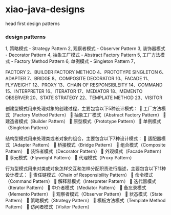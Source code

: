 # xiao-java-designs
head first design patterns

### design patterns 
1, 策略模式 - Strategy Pattern
2, 观察者模式 - Observer Pattern
3, 装饰器模式 - Decorator Pattern
4, 抽象工厂模式 - Abstract Factory Pattern
5, 工厂方法模式 - Factory Method Pattern
6, 单例模式 - Singleton Pattern
7， 

FACTORY
2、BUILDER
FACTORY METHOD
4、PROTOTYPE
SINGLETON
6、ADAPTER
7、BRIDGE
8、COMPOSITE
DECORATOR
10、FACADE
11、FLYWEIGHT
12、PROXY
13、CHAIN OF RESPONSIBLEITY
14、COMMAND
15、INTERPRETER
16、ITERATOR
17、MEDIATOR
18、MEMENTO
OBSERVER
20、STATE
STRATEGY
22、TEMPLATE METHOD
23、VISITOR

创建型模式用来处理对象的创建过程，主要包含以下5种设计模式：
 工厂方法模式（Factory Method Pattern）
 抽象工厂模式（Abstract Factory Pattern）
 建造者模式（Builder Pattern）
 原型模式（Prototype Pattern）
 单例模式（Singleton Pattern）

结构型模式用来处理类或者对象的组合，主要包含以下7种设计模式：
 适配器模式（Adapter Pattern）
 桥接模式（Bridge Pattern）
 组合模式（Composite Pattern）
 装饰者模式（Decorator Pattern）
 外观模式（Facade Pattern）
 享元模式（Flyweight Pattern）
 代理模式（Proxy Pattern）

行为型模式用来对类或对象怎样交互和怎样分配职责进行描述，主要包含以下11种设计模式：
 责任链模式（Chain of Responsibility Pattern）
 命令模式（Command Pattern）
 解释器模式（Interpreter Pattern）
 迭代器模式（Iterator Pattern）
 中介者模式（Mediator Pattern）
 备忘录模式（Memento Pattern）
 观察者模式（Observer Pattern）
 状态模式（State Pattern）
 策略模式（Strategy Pattern）
 模板方法模式（Template Method Pattern）
 访问者模式（Visitor Pattern）
